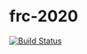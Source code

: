 # frc-2020

[![Build Status](https://travis-ci.com/chopshop-166/frc-2020.svg?branch=master)](https://travis-ci.com/chopshop-166/frc-2020)

